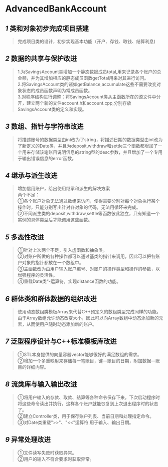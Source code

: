 # AdvancedBankAccount

## _1_ 类和对象初步完成项目搭建
> 完成项目类的设计，初步实现基本功能（开户、存钱、取钱、结算利息)
## _2_ 数据的共享与保护改进
> 1.为SavingsAccount类增加一个静态数据成员total,用来记录各个账户的总金额，并为其增加相应的静态成员函数getTotal用来对其进行访问。<br>
> 2.将SavingsAccount类的诸如getBalance,accumulate这些不需要改变对象状态的成员函数声明为常成员函数。  <br>
> 3.对程序结构进行调整：将SavingsAccount类从主函数所在的源文件中分开，建立两个新的文件account.h和account.cpp,分别存放SavingsAccount类的定义和实现。<br>
## _3_ 数组、指针与字符串改进
> 将描述账号的数据类型由int改为了string，将描述日期的数据类型由int改为了新定义的Date类，并且为deposit,withdraw和settle三个函数都增加了一个用来存储该笔账目说明信息的string型的desc参数，并且增加了一个专用于输出错误信息的error函数。
## _4_ 继承与派生改进
> 增加信用账户，给出使用继承和派生的解决方案 <br>
> 两个不足：<br>
①各个账户对象无法通过数组来访问，使得需要分别对每个对象执行某个操作时，只能分别写出针对各对象的代码，无法用循环来完成。<br>
②不同派生类的deposit,withdraw,settle等函数彼此独立，只有知道一个实例的具体类型后才能调用这些函数。
## _5_ 多态性改进
> ①针对上次两个不足，引入虚函数和抽象类。<br>
②对账户所做的各种操作都可以通过基类的指针来调用，因此可以把各账户对象的指针都放在一个数组中。<br>
③主函数改为由用户输入账户编号、对账户的操作类型和操作的参数，以增强程序的灵活性。<br>
④重载Date类“-运算符，实现distance函数的功能。
## _6_ 群体类和群体数据的组织改进
> 使用动态数组类模板Array来代替C++预定义的数组类型完成同样的功能。由于Array数组允许动态改变大小，因此可以向Array数组中动态添加新的元素，从而使用户随时动态添加新的账户。
## _7_ 泛型程序设计与C++标准模板库改进
> ①STL本身提供的向量容器vector能够很好的满足数组的需求。<br>
②增加一个多重映射来存储每一笔账目，键—账目的日期，附加数据—账目的详细内容。
## _8_ 流类库与输入输出改进
> ①将用户输入的存款、取款、结算等各种命令保存下来，下次启动程序时将这些命令读出并执行，这样各个账户就能恢复到上次退出程序时的状态了。 <br>
②建立Controller类，用于保存账户列表、当前日期和处理指定命令。 <br>
③对Date类重载">>"、"<<"运算符 用于输入、输出日期。
## _9_ 异常处理改进
> ①文件读写失败时获取异常。<br>
②用户的输入不符合要求时获取异常。
